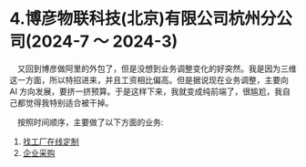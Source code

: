 # 4.博彦物联科技(北京)有限公司杭州分公司(2024-7 ～ 2024-3)

&emsp;又回到博彦做阿里的外包了，但是没想到业务调整变化的好突然。我是因为三维这一方面，所以特招进来，并且工资相比偏高。但是据说现在业务调整，主要向 AI 方向发展，要挤一挤预算。于是这样下来，我就变成纯前端了，很尴尬，我自己都觉得我特别适合被干掉。

&emsp;按照时间顺序，主要做了以下方面的业务:
1. [找工厂在线定制]()
2. [企业采购]()
